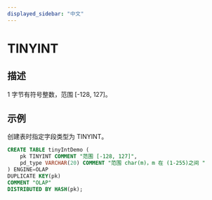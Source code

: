 ```yaml
---
displayed_sidebar: "中文"
---
```


# TINYINT

## 描述

1 字节有符号整数，范围 [-128, 127]。

## 示例

创建表时指定字段类型为 TINYINT。

```sql
CREATE TABLE tinyIntDemo (
    pk TINYINT COMMENT "范围 [-128, 127]",
    pd_type VARCHAR(20) COMMENT "范围 char(m)，m 在 (1-255)之间 "
) ENGINE=OLAP 
DUPLICATE KEY(pk)
COMMENT "OLAP"
DISTRIBUTED BY HASH(pk);
```